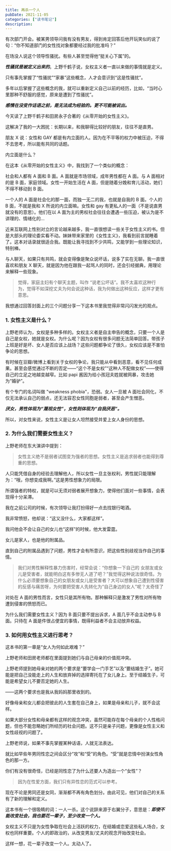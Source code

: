 ```yaml
---
title: 再杀一个人
pubDate: 2021-11-05
categories: ["读书笔记"]
description:
---
```


有次部门开会。被某男领导问我有没有男友，得到肯定回答后他开玩笑似的说了句：“你不知道部门的女性找对象都要经过我的批准吗？”

在场没人说这个领导性骚扰。有些人甚至觉得他“挺关心下属”的。

**_性骚扰是被定义出来的_**。上野千鹤子说，女权主义者一直以来做的事情就是定义。

只有事先掌握了“性骚扰”“家暴”这些概念，人才会意识到“这是性骚扰”。

多年以后掌握了这些概念的我，就可以重新定义自己以前的经历，比如，“当时心里那种不舒服的感觉，原来是遭到了性骚扰”。

**_感情在没变作话语之前，是无法成为经验的。更不可能被说出。_**

今天读了上野千鹤子和田房永子合著的《从零开始的女性主义》。

这解决了我的一大困扰：长期以来，和我聊得比较好的朋友，往往不是直男。

朋友 X 说：女性和 GAY 都是有内立面的人。因为在不平等的权力中被压迫，不得不去思考，所以能有共同的话题。

内立面是什么？

在这本《从零开始的女性主义》中，我找到了一个类似的概念：

社会和人都有 A 面和 B 面。A 面就是市场领域，成年男性都在 A 面。与 A 面相对的是 B 面，家庭领域。女性一开始生活在 A 面，但是随着分娩和育儿活动，她们不得不移动到 B 面。

一个人的 A 面是社会化的那一面，而独一无二的我，也就是自我的 B 面。个人的 B 面，不就是我和 X 所说的内立面嘛。女性和 gay 有更私人的一面（不是说直男就没有的意思）。他们在以 A 面为主的男权社会往往会遭遇一些压迫，被认为是不讲理的、情绪化的…

近来互联网上性别对立的言论越来越多，我一直很想读一些关于女性主义的书。但是大部头的理论委实看不动。妹妹带来家里的《女性主义》，我看到前言就睡着了。这本对话录就很适合我。既能让我寻找到不少共鸣，又能学到一些理论知识，特别棒。

与人聊天，如果只有共鸣，就会变得像是聚众说坏话，说多了实在无聊。我一直很喜欢和朋友 X 聊天，就是因为他在跟我一起骂人的同时，还会引经据典，用理论来解释一些现象。

> 觉得，家庭主妇有个聊天主题，叫作 “说老公坏话”。我不太喜欢这种行为，觉得不如深挖丈夫为何会说这种话，我为何做出这种反应，这样才更有意思。

我想通过回答封面上的三个问题分享一下这本书里我觉得非常闪闪发光的观点。

### 1. 女性主义是什么？

上野老师认为，女权是多种多样的。女权主义者是自主申告的概念，只要一个人是自己是女权，她就是女权。为什么呢？因为女权有很多问题无法简单回答。带孩子上班是好是坏、女人是否应该上战场？这些问题都争论了很久，女权应该是不害怕争论的思想。

有时候在豆瓣/微博上看到关于女权的争论，我只能从中看到恶意，看不见任何成果。甚至会感觉通过不断的否定——“这个不是女权”“这种人不配做女权”——使得自己的立足之地越变越窄。比如 papi 酱因为给小孩冠夫姓就被网暴，攻击她为“婚驴”。

有个专门的名词叫做 "weakness phobia"，恐弱。女人一旦被 A 面社会同化，不仅无法承认自己的弱点，还无法容忍女性同胞是弱者，甚至会产生憎恶。

**_厌女，男性体现为“蔑视女性”，女性则体现为“自我厌恶”。_**

所以，对女性来说，女性主义是让女人坦然接受并爱上女人身份的思想。

### 2. 为什么我们需要女性主义？

上野老师在东大演讲中提到：

> 女性主义绝不是弱者试图变为强者的思想。女性主义是追求弱者也能得到尊重的思想。

人只能凭借自身的经验去理解他人，所以女性一旦主张权利，男性就只能理解为：“哦，你想变成我啊。”这是男性想象力的局限。

所谓强者的特权，就是可以无须对弱者展开想象力，使得他们面对一些事情，会表现得十分呆滞。

我在之前公司的时候，有次领导让我打扮得好一点去找银行喝酒。

我非常愤怒，他却说：“这又没什么，大家都这样”。

我问他会不会让自己的女儿也“这样”的时候，他大发雷霆。

女儿是家人，也是他的附属品。

直到自己的附属品遇到了问题，男性才会有所意识，把这些性别歧视当作自己的事情。

> 我们对男性解释性暴力伤害时，经常会说：“你想象一下自己的 女朋友或女儿是受害者，就能明白这有多惨无人道了吧？”我觉得这种说法很奇怪。为什么必须要想象自己的女朋友或女儿是受害者？大可以想象自己遭到性侵害的反感与痛苦呀，为何要把受害人先转化为“自己身边的女人”呢？太奇怪了

对处在 A 面的男性而言，女性只是其所有物。那种解释只是激发了男性对所有物遭到侵害的愤怒而已。

为什么我们需要女性主义？因为 B 面只要不提出诉求，A 面几乎不会主动参与 B 面。只待在 A 面是件很占便宜的事情，既得利益者不会主动放弃权益。

### 3. 如何用女性主义进行思考？

这本书的第一章是“女人为何如此艰难？”

上野老师和田房老师都在里面提到她们与自己母亲的价值观冲突。

上野老师提到她母亲对她的两个要求是“要学会一门手艺”以及“要结婚生子”。她可能是把自己没能走上的人生和放弃掉的选择寄托在了女儿身上。至于结婚生子，可能是希望女儿不要否定她的人生。

——这两个要求也是我从我妈妈那里收到的。

好像母亲和女儿都会把彼此的人生套在自己身上，如果是母亲和儿子，就不会这样。

如果大部分女性和母亲都有这样的观念冲突，虽然可能存在每个母亲的个人性格问题，但也不能忽略她们所经历的社会问题。这不只是亲子问题，更像是女性主义和女性歧视的问题了。

上野老师说，如果不事先掌握某种话语，人就无法表达。

就比如早些年男同性恋之间会区分“攻”和“受”的角色。“受”就是恋情中扮演女性角色的那一方。

你们有没有很奇怪，已经是同性恋了为什么还要人为造出一个“女性”？

> 因为在性爱方面，我们只有异性恋的范式可以参考。

现在不论是男同还是女同，渐渐都不再有角色划分。由此可见，他们对自己的关系有了新的理解和定义。

这本书有一个很吸睛的词：一人一杀。这个说辞来源于右翼分子，意思是：**_即使不能改变社会，我也要花一辈子，至少改变一个人。_**

女权主义不只是为女性争取在社会上活跃的权力，在结婚或恋爱这些私人场合，女权也同样重要。个人的即政治的，从改变男友/丈夫的观念开始改变社会。

这样一想，花一辈子改变一个人。太动人了。
